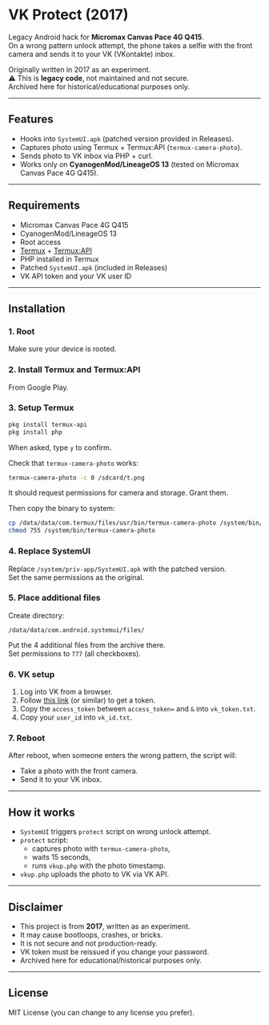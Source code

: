 # VK Protect (2017)

Legacy Android hack for **Micromax Canvas Pace 4G Q415**.  
On a wrong pattern unlock attempt, the phone takes a selfie with the front camera and sends it to your VK (VKontakte) inbox.  

Originally written in 2017 as an experiment.  
⚠️ This is **legacy code**, not maintained and not secure.  
Archived here for historical/educational purposes only.  

---

## Features
- Hooks into `SystemUI.apk` (patched version provided in Releases).
- Captures photo using Termux + Termux:API (`termux-camera-photo`).
- Sends photo to VK inbox via PHP + curl.
- Works only on **CyanogenMod/LineageOS 13** (tested on Micromax Canvas Pace 4G Q415).

---

## Requirements
- Micromax Canvas Pace 4G Q415  
- CyanogenMod/LineageOS 13  
- Root access  
- [Termux](https://play.google.com/store/apps/details?id=com.termux) + [Termux:API](https://play.google.com/store/apps/details?id=com.termux.api)  
- PHP installed in Termux  
- Patched `SystemUI.apk` (included in Releases)  
- VK API token and your VK user ID  

---

## Installation

### 1. Root
Make sure your device is rooted.  

### 2. Install Termux and Termux:API
From Google Play.  

### 3. Setup Termux
```bash
pkg install termux-api
pkg install php
```
When asked, type `y` to confirm.  

Check that `termux-camera-photo` works:
```bash
termux-camera-photo -c 0 /sdcard/t.png
```
It should request permissions for camera and storage. Grant them.  

Then copy the binary to system:
```bash
cp /data/data/com.termux/files/usr/bin/termux-camera-photo /system/bin/
chmod 755 /system/bin/termux-camera-photo
```

### 4. Replace SystemUI
Replace `/system/priv-app/SystemUI.apk` with the patched version.  
Set the same permissions as the original.  

### 5. Place additional files
Create directory:  
```
/data/data/com.android.systemui/files/
```
Put the 4 additional files from the archive there.  
Set permissions to `777` (all checkboxes).  

### 6. VK setup
1. Log into VK from a browser.  
2. Follow [this link](https://vk.com/dev/implicit_flow_user) (or similar) to get a token.  
3. Copy the `access_token` between `access_token=` and `&` into `vk_token.txt`.  
4. Copy your `user_id` into `vk_id.txt`.  

### 7. Reboot
After reboot, when someone enters the wrong pattern, the script will:  
- Take a photo with the front camera.  
- Send it to your VK inbox.  

---

## How it works
- `SystemUI` triggers `protect` script on wrong unlock attempt.  
- `protect` script:
  - captures photo with `termux-camera-photo`,  
  - waits 15 seconds,  
  - runs `vkup.php` with the photo timestamp.  
- `vkup.php` uploads the photo to VK via VK API.  

---

## Disclaimer
- This project is from **2017**, written as an experiment.  
- It may cause bootloops, crashes, or bricks.  
- It is not secure and not production-ready.  
- VK token must be reissued if you change your password.  
- Archived here for educational/historical purposes only.  

---

## License
MIT License (you can change to any license you prefer).
